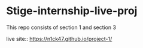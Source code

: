 # Stige-internship-live-proj
This repo consists of section 1 and section 3


live site:: https://n1ck47.github.io/project-1/
